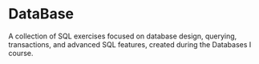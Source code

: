 # DataBase
A collection of SQL exercises focused on database design, querying, transactions, and advanced SQL features, created during the Databases I course.
